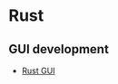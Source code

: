 # Rust

## GUI development

 - [Rust GUI](https://dev.to/davidedelpapa/rust-gui-introduction-a-k-a-the-state-of-rust-gui-libraries-as-of-january-2021-40gl)
